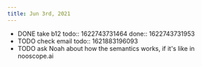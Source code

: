 ```yaml
---
title: Jun 3rd, 2021
---
```


- DONE take b12
  todo:: 1622743731464
  done:: 1622743731953
- TODO check email
  todo:: 1621883196093
- TODO ask Noah about how the semantics works, if it's like in nooscope.ai